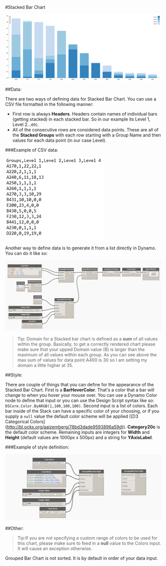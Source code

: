 #Stacked Bar Chart

![](stackedBarChart/stackedBarChartImage.PNG)

##Data:

There are two ways of defining data for Stacked Bar Chart. You can use a CSV file formatted in the following manner: 

* First row is always <b>Headers</b>. Headers contain names of individual bars (getting stacked) in each stacked bar. So in our example its Level 1, Level 2...etc.
* All of the consecutive rows are considered data points. These are all of the <b>Stacked Groups</b> with each row starting with a Group Name and then values for each data point (in our case Level). 

###Example of CSV data:

![](groupedBarChart/groupedBarChartData.PNG)

Another way to define data is to generate it from a list directly in Dynamo. You can do it like so: 

![](stackedBarChart/stackedBarChartData.PNG)

<blockquote>
Tip: Domain for a Stacked bar chart is defined as a <b>sum</b> of all values within the group. Basically, to get a correctly rendered chart please make sure that your upped Domain value (B) is larger than the maximum of all values within each group. As you can see above the max sum of values for data point A400 is 30 so I am setting my domain a little higher at 35. 
</blockquote>

##Style:

There are couple of things that you can define for the appearance of the Stacked Bar Chart. First is a <b>BarHoverColor</b>. That's a color that a bar will change to when you hover your mouse over. You can use a Dynamo Color node to define that input or you can use the Design Script syntax like so: `DSCore.Color.ByARGB(1,100,100,100)`. Second input is a list of colors. Each bar inside of the Stack can have a specific color of your choosing, or if you supply a `null` value the default color scheme will be applied ([D3 Categorical Colors] (http://bl.ocks.org/aaizemberg/78bd3dade9593896a59d)). <b>Category20c</b> is the default color scheme. Remaining inputs are integers for <b>Width</b> and <b>Height</b> (default values are 1000px x 500px) and a string for <b>YAxisLabel</b>. 

###Example of style definition:

![](groupedBarChart/groupedBarChartStyle.PNG)

##Other:

<blockquote>
Tip:If you are not specifying a custom range of colors to be used for this chart, please make sure to feed in a <b>null</b> value to the Colors input. It will cause an exception otherwise. 
</blockquote>

Grouped Bar Chart is not sorted. It is by default in order of your data input. 
